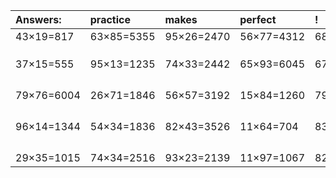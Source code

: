 | Answers: | practice | makes | perfect | ! |
| :--- | :--- | :--- | :--- | :--- |
| 43×19=817 | 63×85=5355 | 95×26=2470 | 56×77=4312 | 68×50=3400 | 
|   |   |   |   |   | 
|   |   |   |   |   | 
|   |   |   |   |   | 
| 37×15=555 | 95×13=1235 | 74×33=2442 | 65×93=6045 | 67×16=1072 | 
|   |   |   |   |   | 
|   |   |   |   |   | 
|   |   |   |   |   | 
|   |   |   |   |   | 
| 79×76=6004 | 26×71=1846 | 56×57=3192 | 15×84=1260 | 79×17=1343 | 
|   |   |   |   |   | 
|   |   |   |   |   | 
|   |   |   |   |   | 
|   |   |   |   |   | 
| 96×14=1344 | 54×34=1836 | 82×43=3526 | 11×64=704 | 83×97=8051 | 
|   |   |   |   |   | 
|   |   |   |   |   | 
|   |   |   |   |   | 
|   |   |   |   |   | 
| 29×35=1015 | 74×34=2516 | 93×23=2139 | 11×97=1067 | 82×68=5576 | 
